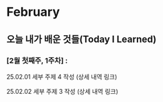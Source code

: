 # February

## 오늘 내가 배운 것들(Today I Learned)

### [2월 첫째주, 1주차] : 

25.02.01 세부 주제 4 작성 (상세 내역 링크)

25.02.02 세부 주제 3 작성 (상세 내역 링크)
